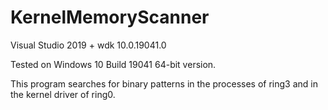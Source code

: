 # KernelMemoryScanner
Visual Studio 2019 + wdk 10.0.19041.0

Tested on Windows 10 Build 19041 64-bit version.

This program searches for binary patterns in the processes of ring3 and in the kernel driver of ring0.
